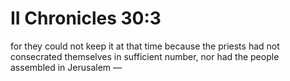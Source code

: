 # II Chronicles 30:3

for they could not keep it at that time because the priests had not consecrated themselves in sufficient number, nor had the people assembled in Jerusalem —
